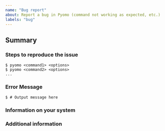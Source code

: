 ```yaml
---
name: "Bug report"
about: Report a bug in Pyomo (command not working as expected, etc.)
labels: "bug"
---
```


## Summary

<!-- Explain, in a clear and concise way, the command you ran and the result you were trying to achieve.
Example: "I ran `pyomo solve` to optimize a model and ..." -->

### Steps to reproduce the issue

```console
$ pyomo <command1> <options>
$ pyomo <command2> <options>
...
```

### Error Message

<!-- If Pyomo reported an error, provide the error message. If it did not report an error but the output appears incorrect, provide the incorrect output. If there was no error message and no output but the result is incorrect, describe how it does not match what you expect. -->
```console
$ # Output message here
```

### Information on your system

<!-- Please list the version of Pyomo, how it was installed, Python version, operating system, and any other relevant information (i.e., solver, solver version, etc.) -->

### Additional information

<!-- If you have any additional information, please list it here. -->


<!-- We encourage you to try, as much as possible, to reduce your problem to the minimal example that still reproduces the issue. That would help us a lot in fixing it quickly and effectively!

If you want to ask a question (how to use Pyomo, what it can do, etc.), please post it in the [Pyomo forum](https://groups.google.com/g/pyomo-forum). -->

